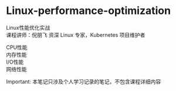 # Linux-performance-optimization  

Linux性能优化实战  
课程讲师：倪朋飞 资深 Linux 专家，Kubernetes 项目维护者  

CPU性能  
内存性能  
I/O性能  
网络性能  



      
Important:
本笔记只涉及个人学习记录的笔记，不包含课程详细内容
